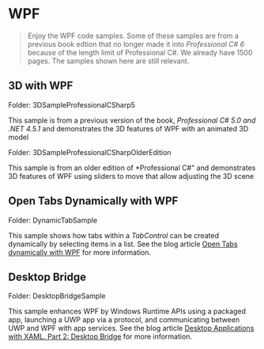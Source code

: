 # WPF

> Enjoy the WPF code samples. Some of these samples are from a previous book edtion that no longer made it into *Professional C# 6* because of the length limit of Professional C#. We already have 1500 pages. The samples shown here are still relevant.

## 3D with WPF

Folder: 3DSampleProfessionalCSharp5

This sample is from a previous version of the book, *Professional C# 5.0 and .NET 4.5.1* and demonstrates the 3D features of WPF with an animated 3D model

Folder: 3DSampleProfessionalCSharpOlderEdition

This sample is from an older edition of *Professional C#" and demonstrates 3D features of WPF using sliders to move that allow adjusting the 3D scene

## Open Tabs Dynamically with WPF

Folder: DynamicTabSample

This sample shows how tabs within a *TabControl* can be created dynamically by selecting items in a list. See the blog article [Open Tabs dynamically with WPF](https://csharp.christiannagel.com/2016/12/19/tabcontrolwpf/ "Open Tabs dynamically with WPF") for more information.

## Desktop Bridge

Folder: DesktopBridgeSample

This sample enhances WPF by Windows Runtime APIs using a packaged app, launching a UWP app via a protocol, and communicating between UWP and WPF with app services. See the blog article [Desktop Applications with XAML. Part 2: Desktop Bridge](TBD) for more information.
